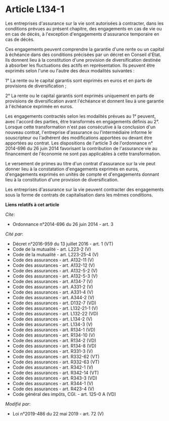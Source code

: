 # Article L134-1

Les entreprises d'assurance sur la vie sont autorisées à contracter, dans les conditions prévues au présent chapitre, des
engagements en cas de vie ou en cas de  décès, à l'exception d'engagements d'assurance temporaire en cas de décès.

Ces engagements peuvent comprendre la garantie d'une rente ou un capital à échéance dans des conditions précisées par un
décret en Conseil d'Etat. Ils donnent lieu à la constitution d'une provision de diversification destinée à absorber les
fluctuations des actifs en représentation. Ils peuvent être exprimés selon l'une ou l'autre des deux modalités suivantes :

1° La rente ou le capital garantis sont exprimés en euros et en parts de provisions de diversification ;

2° La rente ou le capital garantis sont exprimés uniquement en parts de provisions de diversification avant l'échéance et
donnent lieu à une garantie à l'échéance exprimée en euros.

Les engagements contractés selon les modalités prévues au 1° peuvent, avec l'accord des parties, être transformés en
engagements définis au 2°. Lorsque cette transformation n'est pas consécutive à la conclusion d'un nouveau contrat,
l'entreprise d'assurance ou l'intermédiaire informe le souscripteur ou l'adhérent des modifications apportées ou devant être
apportées au contrat. Les dispositions de l'article 3 de l'ordonnance n° 2014-696 du 26 juin 2014 favorisant la contribution
de l'assurance vie au financement de l'économie ne sont pas applicables à cette transformation.

Le versement de primes au titre d'un contrat d'assurance sur la vie peut donner lieu à la constatation d'engagements exprimés
en euros, d'engagements exprimés en unités de compte et d'engagements donnant lieu à la constitution d'une provision de
diversification.

Les entreprises d'assurance sur la vie peuvent contracter des engagements sous la forme de contrats de capitalisation dans
les mêmes conditions.

**Liens relatifs à cet article**

_Cite_:

  - Ordonnance n°2014-696 du 26 juin 2014 - art. 3

_Cité par_:

  - Décret n°2016-959 du 13 juillet 2016 - art. 1 (VT)
  - Code de la mutualité - art. L223-2 (V)
  - Code de la mutualité - art. L223-25-4 (V)
  - Code des assurances - art. A132-11 (V)
  - Code des assurances - art. A132-12 (V)
  - Code des assurances - art. A132-5-2 (V)
  - Code des assurances - art. A132-5-3 (V)
  - Code des assurances - art. A134-7 (V)
  - Code des assurances - art. A331-2 (V)
  - Code des assurances - art. A331-4 (V)
  - Code des assurances - art. A344-2 (V)
  - Code des assurances - art. D132-7 (VD)
  - Code des assurances - art. L132-21-1 (V)
  - Code des assurances - art. L132-22 (VD)
  - Code des assurances - art. L134-2 (V)
  - Code des assurances - art. L134-3 (V)
  - Code des assurances - art. R134-1 (VD)
  - Code des assurances - art. R134-10 (V)
  - Code des assurances - art. R134-2 (VD)
  - Code des assurances - art. R134-8 (VD)
  - Code des assurances - art. R331-3 (V)
  - Code des assurances - art. R332-62 (VT)
  - Code des assurances - art. R332-63 (VT)
  - Code des assurances - art. R342-1 (V)
  - Code des assurances - art. R342-14 (VT)
  - Code des assurances - art. R343-3 (VD)
  - Code des assurances - art. R344-1 (V)
  - Code des assurances - art. R423-4 (V)
  - Code général des impôts, CGI. - art. 125-0 A (VD)

_Modifié par_:

  - Loi n°2019-486 du 22 mai 2019 - art. 72 (V)
